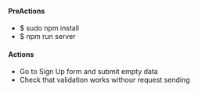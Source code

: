 <h4>PreActions</h4>
<ul>
	<li>$ sudo npm install</li>
	<li>$ npm run server</li>
</ul>

<h4>Actions</h4>
<ul>
	<li>Go to Sign Up form and submit empty data</li>
	<li>Check that validation works withour request sending</li>
</ul>
